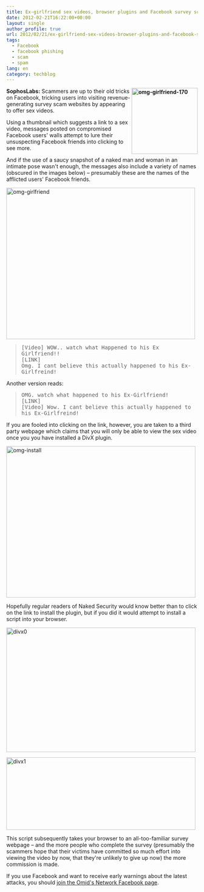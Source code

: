 ```yaml
---
title: Ex-girlfriend sex videos, browser plugins and Facebook survey scams
date: 2012-02-21T16:22:00+00:00
layout: single
author_profile: true
url: 2012/02/21/ex-girlfriend-sex-videos-browser-plugins-and-facebook-survey-scams/
tags:
  - Facebook
  - facebook phishing
  - scam
  - spam
lang: en
category: techblog
---
```

**[<img title="omg-girlfriend-170" border="0" alt="omg-girlfriend-170" align="right" src="http://lh5.ggpht.com/-9L4BgI7WywI/T0O66MD9TCI/AAAAAAAAE5o/sF3dlSwuJfw/omg-girlfriend-170_thumb.jpg?imgmax=800" width="174" height="174" />](http://lh5.ggpht.com/-vmOud57TbcU/T0O6mMjV6yI/AAAAAAAAE5g/0lDrD-uzHfQ/s1600-h/omg-girlfriend-170%25255B2%25255D.jpg)SophosLabs:** Scammers are up to their old tricks on Facebook, tricking users into visiting revenue-generating survey scam websites by appearing to offer sex videos. 

Using a thumbnail which suggests a link to a sex video, messages posted on compromised Facebook users' walls attempt to lure their unsuspecting Facebook friends into clicking to see more. 

And if the use of a saucy snapshot of a naked man and woman in an intimate pose wasn't enough, the messages also include a variety of names (obscured in the images below) &#8211; presumably these are the names of the afflicted users' Facebook friends. 

[<img title="omg-girlfriend" border="0" alt="omg-girlfriend" src="http://lh6.ggpht.com/-yLwZm0HmGIw/T0O8GGv-ZuI/AAAAAAAAE54/wfSxucH6iek/omg-girlfriend_thumb%25255B2%25255D.jpg?imgmax=800" width="497" height="399" />](http://lh5.ggpht.com/-3NtnCavX2ic/T0O7K5z2hzI/AAAAAAAAE5w/59ehtjwBS74/s1600-h/omg-girlfriend%25255B4%25255D.jpg) 

> <tt>[Video] WOW.. watch what Happened to his Ex Girlfriend!!</tt>  
> <tt>[LINK]</tt>  
> <tt>Omg. I cant believe this actually happened to his Ex-Girlfreind!</tt>

Another version reads: 

> <tt>OMG. watch what happened to his Ex-Girlfriend!</tt>  
> <tt>[LINK]</tt>  
> <tt>[Video] Wow. I cant believe this actually happened to his Ex-Girlfreind!</tt>

If you are fooled into clicking on the link, however, you are taken to a third party webpage which claims that you will only be able to view the sex video once you you have installed a DivX plugin. 

[<img title="omg-install" border="0" alt="omg-install" src="http://lh3.ggpht.com/-CiZ3K0l_9t4/T0O8lsll8-I/AAAAAAAAE6I/sXZaQR2lGC4/omg-install_thumb%25255B2%25255D.jpg?imgmax=800" width="498" height="399" />](http://lh6.ggpht.com/-ECv6vKxZlWk/T0O8ZpQQwEI/AAAAAAAAE6A/SlhinE7FArU/s1600-h/omg-install%25255B4%25255D.jpg) 

Hopefully regular readers of Naked Security would know better than to click on the link to install the plugin, but if you did it would attempt to install a script into your browser. 

[<img title="divx0" border="0" alt="divx0" src="http://lh3.ggpht.com/-SjGMkqvRozo/T0O9MopZETI/AAAAAAAAE6Y/5V63OsqVZ08/divx0_thumb%25255B2%25255D.jpg?imgmax=800" width="498" height="328" />](http://lh6.ggpht.com/-K77hodlcQIM/T0O8z7dzBSI/AAAAAAAAE6Q/H1SdxXh5Aqo/s1600-h/divx0%25255B4%25255D.jpg) 

[<img title="divx1" border="0" alt="divx1" src="http://lh3.ggpht.com/-zg1TB7Et52o/T0O9pxDQoMI/AAAAAAAAE6o/lVNU3sX6VGU/divx1_thumb%25255B2%25255D.jpg?imgmax=800" width="498" height="191" />](http://lh4.ggpht.com/-K1_9aab4vUM/T0O9WJRArvI/AAAAAAAAE6g/3Yf3L30bfhg/s1600-h/divx1%25255B4%25255D.jpg) 

This script subsequently takes your browser to an all-too-familiar survey webpage &#8211; and the more people who complete the survey (presumably the scammers hope that their victims have committed so much effort into viewing the video by now, that they're unlikely to give up now) the more commission is made. 

If you use Facebook and want to receive early warnings about the latest attacks, you should <a href="https://www.facebook.com/omidsnetwork/" target="_blank">join the Omid's Network Facebook page</a>.